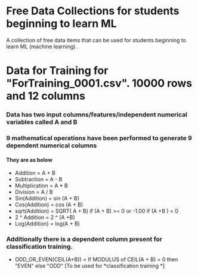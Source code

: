 # Free Data Collections for students beginning to learn ML
A collection of free data items that can be used for students beginning to learn ML (machine learning) .

# Data for Training for "ForTraining_0001.csv". 10000 rows and 12 columns

### Data has two input columns/features/independent numerical variables called A and B
### 9 mathematical operations have been performed to generate 9 dependent numerical columns
#### They are as below

* Addition = A + B
* Subtraction = A - B
* Multiplication = A * B
* Division = A / B
* Sin(Addition) = sin (A + B)
* Cos(Addition) = cos (A + B)
* sqrt(Addition) = SQRT( A + B) if (A + B) >= 0 or -1.00 if (A +B ) < 0
* 2 ^ Addition = 2 ^ (A +B)
* Log(Addition) = log(A + B)

### Additionally there is a dependent column present for classification training.
* ODD_OR_EVEN(CEIL(A+B)) = If MODULUS of CEIL(A + B) = 0 then "EVEN" else "ODD" [To be used for *classification training *]
